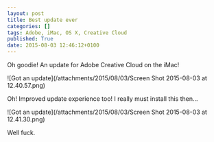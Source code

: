 ```yaml
---
layout: post
title: Best update ever
categories: []
tags: Adobe, iMac, OS X, Creative Cloud
published: True
date: 2015-08-03 12:46:12+0100
---
```


Oh goodie! An update for Adobe Creative Cloud on the iMac!

![Got an update](/attachments/2015/08/03/Screen Shot 2015-08-03 at 12.40.57.png)

Oh! Improved update experience too! I really must install this then...

![Got an update](/attachments/2015/08/03/Screen Shot 2015-08-03 at 12.41.30.png)

Well fuck.

[//]: # (2015-08-03-best-update-ever.md ends here)
